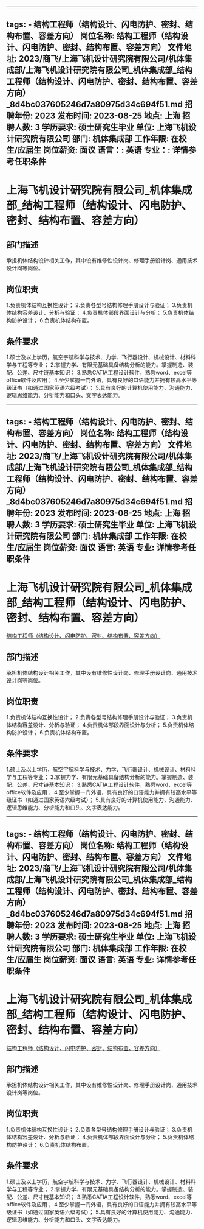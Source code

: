 
---
tags:
    - 结构工程师（结构设计、闪电防护、密封、结构布置、容差方向）
岗位名称: 结构工程师（结构设计、闪电防护、密封、结构布置、容差方向）
文件地址: 2023/商飞/上海飞机设计研究院有限公司/机体集成部/上海飞机设计研究院有限公司_机体集成部_结构工程师（结构设计、闪电防护、密封、结构布置、容差方向）_8d4bc037605246d7a80975d34c694f51.md
招聘年份: 2023
发布时间: 2023-08-25
地点: 上海
招聘人数: 3
学历要求: 硕士研究生毕业
单位: 上海飞机设计研究院有限公司
部门: 机体集成部
工作年限: 在校生/应届生
岗位薪资: 面议
语言：: 英语
专业：: 详情参考任职条件
---

# 上海飞机设计研究院有限公司_机体集成部_结构工程师（结构设计、闪电防护、密封、结构布置、容差方向）

## 部门描述

承担机体结构设计相关工作，其中设有维修性设计岗、修理手册设计岗、通用技术设计岗等岗位。

## 岗位职责

1.负责机体结构互换性设计；
 2.负责各型号结构修理手册设计与验证；
 3.负责机体结构容差设计、分析与验证；
 4.负责机体部段界面设计与分析；
 5.负责机体结构防护设计；
 6.负责机体结构布置。

 ## 条件要求

1.硕士及以上学历，航空宇航科学与技术、力学、飞行器设计、机械设计、材料科学与工程等专业；
 2.掌握力学、有限元基础具备结构分析的能力。掌握制造、装配、公差、尺寸链基本知识；
 3.熟悉CATIA工程设计软件，熟悉word、excel等office软件及应用；
 4.至少掌握一门外语，具有良好的口语能力并拥有较高水平等级证书（如通过国家英语六级考试）；
 5.具有良好的计算机使用能力、沟通能力、逻辑思维能力、分析能力和口头、文字表达能力。

---
tags:
    - 结构工程师（结构设计、闪电防护、密封、结构布置、容差方向）
岗位名称: 结构工程师（结构设计、闪电防护、密封、结构布置、容差方向）
文件地址: 2023/商飞/上海飞机设计研究院有限公司/机体集成部/上海飞机设计研究院有限公司_机体集成部_结构工程师（结构设计、闪电防护、密封、结构布置、容差方向）_8d4bc037605246d7a80975d34c694f51.md
招聘年份: 2023
发布时间: 2023-08-25
地点: 上海
招聘人数: 3
学历要求: 硕士研究生毕业
单位: 上海飞机设计研究院有限公司
部门: 机体集成部
工作年限: 在校生/应届生
岗位薪资: 面议
语言: 英语
专业: 详情参考任职条件
---

# 上海飞机设计研究院有限公司_机体集成部_结构工程师（结构设计、闪电防护、密封、结构布置、容差方向）

[结构工程师（结构设计、闪电防护、密封、结构布置、容差方向）](http://zhaopin.comac.cc/zp/ct/out/position/positionDetail?planid=8d4bc037605246d7a80975d34c694f51)

## 部门描述

承担机体结构设计相关工作，其中设有维修性设计岗、修理手册设计岗、通用技术设计岗等岗位。

## 岗位职责

1.负责机体结构互换性设计；
 2.负责各型号结构修理手册设计与验证；
 3.负责机体结构容差设计、分析与验证；
 4.负责机体部段界面设计与分析；
 5.负责机体结构防护设计；
 6.负责机体结构布置。

 ## 条件要求

1.硕士及以上学历，航空宇航科学与技术、力学、飞行器设计、机械设计、材料科学与工程等专业；
 2.掌握力学、有限元基础具备结构分析的能力。掌握制造、装配、公差、尺寸链基本知识；
 3.熟悉CATIA工程设计软件，熟悉word、excel等office软件及应用；
 4.至少掌握一门外语，具有良好的口语能力并拥有较高水平等级证书（如通过国家英语六级考试）；
 5.具有良好的计算机使用能力、沟通能力、逻辑思维能力、分析能力和口头、文字表达能力。

---
tags:
    - 结构工程师（结构设计、闪电防护、密封、结构布置、容差方向）
岗位名称: 结构工程师（结构设计、闪电防护、密封、结构布置、容差方向）
文件地址: 2023/商飞/上海飞机设计研究院有限公司/机体集成部/上海飞机设计研究院有限公司_机体集成部_结构工程师（结构设计、闪电防护、密封、结构布置、容差方向）_8d4bc037605246d7a80975d34c694f51.md
招聘年份: 2023
发布时间: 2023-08-25
地点: 上海
招聘人数: 3
学历要求: 硕士研究生毕业
单位: 上海飞机设计研究院有限公司
部门: 机体集成部
工作年限: 在校生/应届生
岗位薪资: 面议
语言: 英语
专业: 详情参考任职条件
---

# 上海飞机设计研究院有限公司_机体集成部_结构工程师（结构设计、闪电防护、密封、结构布置、容差方向）

[结构工程师（结构设计、闪电防护、密封、结构布置、容差方向）](http://zhaopin.comac.cc/zp/ct/out/position/positionDetail?planid=8d4bc037605246d7a80975d34c694f51)


## 部门描述

承担机体结构设计相关工作，其中设有维修性设计岗、修理手册设计岗、通用技术设计岗等岗位。

## 岗位职责

1.负责机体结构互换性设计；
 2.负责各型号结构修理手册设计与验证；
 3.负责机体结构容差设计、分析与验证；
 4.负责机体部段界面设计与分析；
 5.负责机体结构防护设计；
 6.负责机体结构布置。

 ## 条件要求

1.硕士及以上学历，航空宇航科学与技术、力学、飞行器设计、机械设计、材料科学与工程等专业；
 2.掌握力学、有限元基础具备结构分析的能力。掌握制造、装配、公差、尺寸链基本知识；
 3.熟悉CATIA工程设计软件，熟悉word、excel等office软件及应用；
 4.至少掌握一门外语，具有良好的口语能力并拥有较高水平等级证书（如通过国家英语六级考试）；
 5.具有良好的计算机使用能力、沟通能力、逻辑思维能力、分析能力和口头、文字表达能力。
